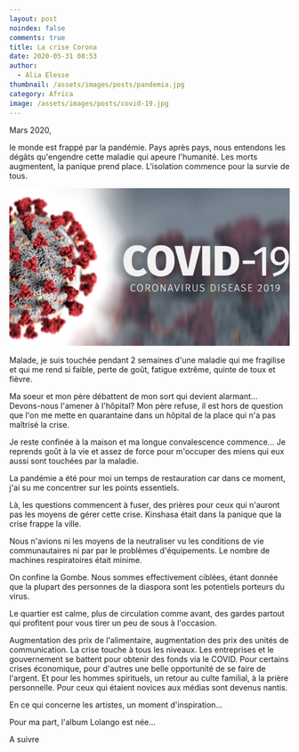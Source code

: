```yaml
---
layout: post
noindex: false
comments: true
title: La crise Corona
date: 2020-05-31 08:53
author:
  - Alia Elesse
thumbnail: /assets/images/posts/pandemia.jpg
category: Africa
image: /assets/images/posts/covid-19.jpg
---
```

Mars 2020,

le monde est frappé par la pandémie. Pays après pays, nous entendons les dégâts qu'engendre cette maladie qui apeure l'humanité. Les morts augmentent, la panique prend place. L'isolation commence pour la survie de tous.

![Covid-19](/assets/images/posts/covid-19.jpg)


Malade, je suis touchée pendant 2 semaines d'une maladie qui me fragilise et qui me rend si faible, perte de goût, fatigue extrême, quinte de toux et fièvre.

Ma soeur et mon père débattent de mon sort qui devient alarmant...
Devons-nous l'amener à l'hôpital? Mon père refuse, il est hors de question que l'on me mette en quarantaine dans un hôpital de la place qui n'a pas maîtrisé la crise. 

Je reste confinée à la maison et ma longue convalescence commence...
Je reprends goût à la vie et assez de force pour m'occuper des miens qui eux aussi sont touchées par la maladie. 

La pandémie a été pour moi un temps de restauration car dans ce moment, j'ai su me concentrer sur les points essentiels.

Là, les questions commencent à fuser, des prières pour ceux qui n'auront pas les moyens de gérer cette crise. Kinshasa était dans la panique que la crise frappe la ville.

Nous n'avions ni les moyens de la neutraliser vu les conditions de vie communautaires ni par par le problèmes d'équipements. Le nombre de machines respiratoires était minime.

On confine la Gombe. Nous sommes effectivement ciblées, étant donnée que la plupart des personnes de la diaspora sont les potentiels porteurs du virus.

Le quartier est calme, plus de circulation comme avant, des gardes partout qui profitent pour vous tirer un peu de sous à l'occasion.

Augmentation des prix de l'alimentaire, augmentation des prix des unités de communication.
La crise touche à tous les niveaux. Les entreprises et le gouvernement se battent pour obtenir des fonds via le COVID. 
Pour certains crises économique, pour d'autres une belle opportunité de se faire de l'argent.  Et pour les hommes spirituels, un retour au culte familial, à la prière personnelle. Pour ceux qui étaient novices aux médias sont devenus nantis.

En ce qui concerne les artistes, un moment d'inspiration...

Pour ma part, l'album Lolango est née...

A suivre